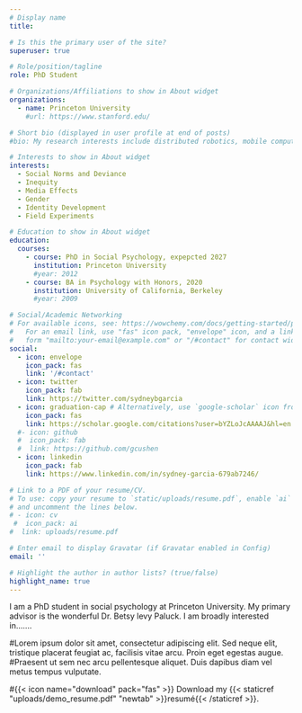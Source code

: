 ```yaml
---
# Display name
title: 

# Is this the primary user of the site?
superuser: true

# Role/position/tagline
role: PhD Student

# Organizations/Affiliations to show in About widget
organizations:
  - name: Princeton University
    #url: https://www.stanford.edu/

# Short bio (displayed in user profile at end of posts)
#bio: My research interests include distributed robotics, mobile computing and programmable matter.

# Interests to show in About widget
interests:
  - Social Norms and Deviance
  - Inequity
  - Media Effects
  - Gender
  - Identity Development
  - Field Experiments

# Education to show in About widget
education:
  courses:
    - course: PhD in Social Psychology, expepcted 2027
      institution: Princeton University
      #year: 2012
    - course: BA in Psychology with Honors, 2020
      institution: University of California, Berkeley
      #year: 2009

# Social/Academic Networking
# For available icons, see: https://wowchemy.com/docs/getting-started/page-builder/#icons
#   For an email link, use "fas" icon pack, "envelope" icon, and a link in the
#   form "mailto:your-email@example.com" or "/#contact" for contact widget.
social:
  - icon: envelope
    icon_pack: fas
    link: '/#contact'
  - icon: twitter
    icon_pack: fab
    link: https://twitter.com/sydneybgarcia
  - icon: graduation-cap # Alternatively, use `google-scholar` icon from `ai` icon pack
    icon_pack: fas
    link: https://scholar.google.com/citations?user=bYZLoJcAAAAJ&hl=en
  #- icon: github
  #  icon_pack: fab
  #  link: https://github.com/gcushen
  - icon: linkedin
    icon_pack: fab
    link: https://www.linkedin.com/in/sydney-garcia-679ab7246/

# Link to a PDF of your resume/CV.
# To use: copy your resume to `static/uploads/resume.pdf`, enable `ai` icons in `params.toml`,
# and uncomment the lines below.
# - icon: cv
 #  icon_pack: ai
#  link: uploads/resume.pdf

# Enter email to display Gravatar (if Gravatar enabled in Config)
email: ''

# Highlight the author in author lists? (true/false)
highlight_name: true
---
```


I am a PhD student in social psychology at Princeton University. My primary advisor is the wonderful Dr. Betsy levy Paluck. I am broadly interested in.......

#Lorem ipsum dolor sit amet, consectetur adipiscing elit. Sed neque elit, tristique placerat feugiat ac, facilisis vitae arcu. Proin eget egestas augue. #Praesent ut sem nec arcu pellentesque aliquet. Duis dapibus diam vel metus tempus vulputate.

#{{< icon name="download" pack="fas" >}} Download my {{< staticref "uploads/demo_resume.pdf" "newtab" >}}resumé{{< /staticref >}}.
